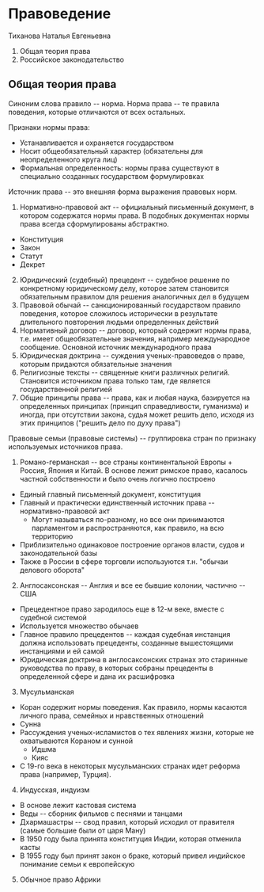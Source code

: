 
# Правоведение

Тиханова Наталья Евгеньевна

1. Общая теория права
2. Российское законодательство


## Общая теория права

Синоним слова правило -- норма. Норма права -- те правила поведения, которые отличаются от всех остальных.

Признаки нормы права:

- Устанавливается и охраняется государством
- Носит общеобязательный характер (обязательны для неопределенного круга лиц)
- Формальная определенность: нормы права существуют в специально созданных государством формулировках

Источник права -- это внешняя форма выражения правовых норм.

1. Нормативно-правовой акт -- официальный письменный документ, в котором содержатся нормы права. В подобных документах нормы права всегда сформулированы абстрактно.
  - Конституция
  - Закон
  - Статут
  - Декрет
2. Юридический (судебный) прецедент -- судебное решение по конкретному юридическому делу, которое затем становится обязательным правилом для решения аналогичных дел в будущем
3. Правовой обычай -- санкционированный государством правило поведения, которое сложилось исторически в результате длительного повторения людьми определенных действий
4. Нормативный договор -- договор, который содержит нормы права, т.е. имеет общеобязательные значения, например международное сообщение. Основной источник международного права
5. Юридическая доктрина -- суждения ученых-правоведов о праве, которым придаются обязательные значения
6. Религиозные тексты -- священные книги различных религий. Становится источником права только там, где является государственной религией
7. Общие принципы права -- права, как и любая наука, базируется на определенных принципах (принцип справедливости, гуманизма) и иногда, при отсутствии закона, судья может решить дело, исходя из этих принципов ("решить дело по духу права")


Правовые семьи (правовые системы) -- группировка стран по признаку используемых источников права.


1. Романо-германская -- все страны континентальной Европы + Россия, Япония и Китай. В основе лежит римское право, касалось частной собственности и было очень логично построено
  - Единый главный письменный документ, конституция
  - Главный и практически единственный источник права -- нормативно-правовой акт
    - Могут называться по-разному, но все они принимаются парламентом и распространяются, как правило, на всю территорию
  - Приблизительно одинаковое построение органов власти, судов и законодательной базы
  - Также в России в сфере торговли используются т.н. "обычаи делового оборота"
2. Англосаксонская -- Англия и все ее бывшие колонии, частично -- США
  - Прецедентное право зародилось еще в 12-м веке, вместе с судебной системой
  - Используется множество обычаев
  - Главное правило прецедентов -- каждая судебная инстанция должна использовать прецеденты, созданные вышестоящими инстанциями и ей самой
  - Юридическая доктрина в англосаксонских странах это старинные руководства по праву, в которых собраны прецеденты в определенной сфере и дана их расшифровка
3. Мусульманская
  - Коран содержит нормы поведения. Как правило, нормы касаются личного права, семейных и нравственных отношений
  - Сунна
  - Рассуждения ученых-исламистов о тех явлениях жизни, которые не охватываются Кораном и сунной
    - Идшма
    - Кияс
  - С 19-го века в некоторых мусульманских странах идет реформа права (например, Турция).
4. Индусская, индуизм
  - В основе лежит кастовая система
  - Веды -- сборник фильмов с песнями и танцами
  - Дхармашастры -- свод правил, который исходил от правителя (самые большие были от царя Ману)
  - В 1950 году была принята конституция Индии, которая отменила касты
  - В 1955 году был принят закон о браке, который привел индийское понимание семьи к европейскую
5. Обычное право Африки
